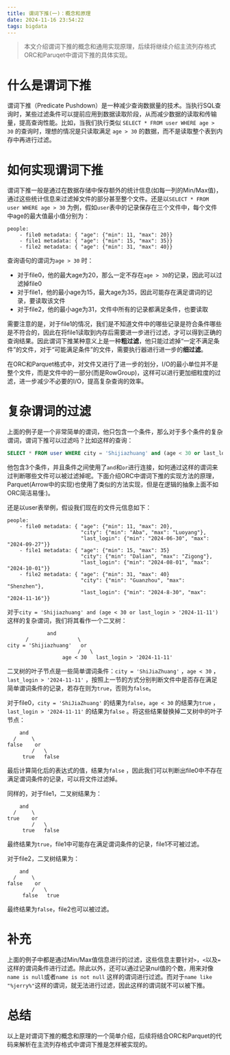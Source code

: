 ```yaml
---
title: 谓词下推(一)：概念和原理
date: 2024-11-16 23:54:22
tags: bigdata
---
```

> 本文介绍谓词下推的概念和通用实现原理，后续将继续介绍主流列存格式ORC和Paruqet中谓词下推的具体实现。
> 

# 什么是谓词下推

谓词下推（Predicate Pushdown）是一种减少查询数据量的技术。当执行SQL查询时，某些过滤条件可以提前应用到数据读取阶段，从而减少数据的读取和传输量，提高查询性能。比如，当我们执行类似 `SELECT * FROM user WHERE age > 30` 的查询时，理想的情况是只读取满足 `age > 30` 的数据，而不是读取整个表到内存中再进行过滤。

# 如何实现谓词下推

谓词下推一般是通过在数据存储中保存额外的统计信息(如每一列的Min/Max值)，通过这些统计信息来过滤掉文件的部分甚至整个文件。还是以`SELECT * FROM user WHERE age > 30` 为例，假如`user`表中的记录保存在三个文件中，每个文件中age的最大值最小值分别为：

```
people: 
	- file0 metadata: { "age": {"min": 11, "max": 20}}
	- file1 metadata: { "age": {"min": 15, "max": 35}}
	- file2 metadata: { "age": {"min": 31, "max": 40}}
```

查询语句的谓词为`age > 30` 时：

- 对于file0，他的最大age为20，那么一定不存在`age > 30`的记录，因此可以过滤掉file0
- 对于file1，他的最小age为15，最大age为35，因此可能存在满足谓词的记录，要读取该文件
- 对于file2，他的最小age为31，文件中所有的记录都满足条件，也要读取

需要注意的是，对于file1的情况，我们是不知道文件中的哪些记录是符合条件哪些是不符合的，因此在将file1读取到内存后需要进一步进行过滤，才可以得到正确的查询结果。因此谓词下推某种意义上是一种**粗过滤**，他只能过滤掉“一定不满足条件”的文件，对于“可能满足条件”的文件，需要执行器进行进一步的**细过滤**。

在ORC和Parquet格式中，对文件又进行了进一步的划分，I/O的最小单位并不是整个文件，而是文件中的一部分(而是RowGroup)，这样可以进行更加细粒度的过滤，进一步减少不必要的I/O，提高复杂查询的效率。

# 复杂谓词的过滤

上面的例子是一个非常简单的谓词，他只包含一个条件，那么对于多个条件的复杂谓词，谓词下推可以过滤吗？比如这样的查询：

```sql
SELECT * FROM user WHERE city = 'Shijiazhuang' and (age < 30 or last_login > '2024-11-11')
```

他包含3个条件，并且条件之间使用了`and`和`or`进行连接，如何通过这样的谓词来过判断哪些文件可以被过滤掉呢。下面介绍ORC中谓词下推的实现方法的原理，Parquet(Arrow中的实现)也使用了类似的方法实现，但是在逻辑的抽象上面不如ORC简洁易懂:)。

还是以user表举例，假设我们现在的文件元信息如下：

```
people: 
	- file0 metadata: { "age": {"min": 11, "max": 20}, 
						"city": {"min": "Aba", "max": "Luoyang"},
						"last_login": {"min": "2024-06-30", "max": "2024-09-27"}}
	- file1 metadata: { "age": {"min": 15, "max": 35}
						"city": {"min": "Dalian", "max": "Zigong"},
						"last_login": {"min": "2024-08-01", "max": "2024-10-01"}}
	- file2 metadata: { "age": {"min": 31, "max": 40}
						"city": {"min": "Guanzhou", "max": "Shenzhen"},
						"last_login": {"min": "2024-8-30", "max": "2024-11-16"}}
```

对于`city = 'Shijiazhuang' and (age < 30 or last_login > '2024-11-11')` 这样的复杂谓词，我们将其看作一个二叉树：

```
             and
      /                \
city = 'Shijiazhuang'   or
                       /   \
                  age < 30   last_login > '2024-11-11'
```

二叉树的叶子节点是一些简单谓词条件：`city = 'ShiJiaZhuang'` ，`age < 30` ，`last_login > '2024-11-11'` ，按照上一节的方式分别判断文件中是否存在满足简单谓词条件的记录，若存在则为`true`，否则为`false`。

对于file0，`city = 'ShiJiaZhuang'` 的结果为`false`，`age < 30` 的结果为`true` ，`last_login > '2024-11-11'` 的结果为`false` 。将这些结果替换掉二叉树中的叶子节点：

```
    and
  /     \
false    or
        /   \
     true   false
```

最后计算简化后的表达式的值，结果为`false` ，因此我们可以判断出file0中不存在满足谓词条件的记录，可以将文件过滤掉。

同样的，对于file1，二叉树结果为：

```
    and
  /     \
true    or
        /   \
     true   false
```

最终结果为`true`，file1中可能存在满足谓词条件的记录，file1不可被过滤。

对于file2，二叉树结果为：

```
    and
  /     \
false    or
        /   \
     false   true
```

最终结果为`false`，file2也可以被过滤。

# 补充

上面的例子中都是通过Min/Max值信息进行的过滤，这些信息主要针对`>`，`<`以及`=`这样的谓词条件进行过滤。除此以外，还可以通过记录nul值的个数，用来对像`name is null`或者`name is not null` 这样的谓词进行过滤。而对于`name like "%jerry%"`这样的谓词，就无法进行过滤，因此这样的谓词就不可以被下推。

# 总结

以上是对谓词下推的概念和原理的一个简单介绍，后续将结合ORC和Parquet的代码来解析在主流列存格式中谓词下推是怎样被实现的。